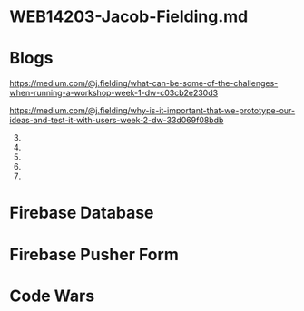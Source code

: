 # WEB14203-Jacob-Fielding.md
# Blogs
https://medium.com/@j.fielding/what-can-be-some-of-the-challenges-when-running-a-workshop-week-1-dw-c03cb2e230d3

https://medium.com/@j.fielding/why-is-it-important-that-we-prototype-our-ideas-and-test-it-with-users-week-2-dw-33d069f08bdb

3)

4)

5)

6)

7)
# Firebase Database
# Firebase Pusher Form
# Code Wars
# 



